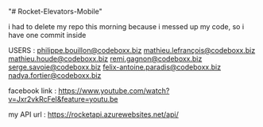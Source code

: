 "# Rocket-Elevators-Mobile" 

i had to delete my repo this morning because i messed up my code, so i have one commit inside 

USERS :
philippe.bouillon@codeboxx.biz
mathieu.lefrançois@codeboxx.biz
mathieu.houde@codeboxx.biz
remi.gagnon@codeboxx.biz
serge.savoie@codeboxx.biz
felix-antoine.paradis@codeboxx.biz
nadya.fortier@codeboxx.biz


facebook link : https://www.youtube.com/watch?v=Jxr2vkRcFeI&feature=youtu.be

my API url : https://rocketapi.azurewebsites.net/api/

